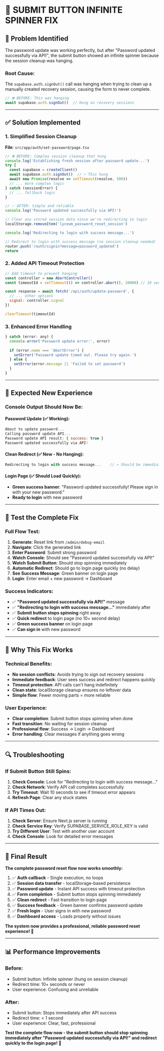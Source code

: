 # 🔧 **SUBMIT BUTTON INFINITE SPINNER FIX**

## 🎯 **Problem Identified**

The password update was working perfectly, but after "Password updated successfully via API!", the submit button showed an infinite spinner because the session cleanup was hanging.

### **Root Cause:**
The `supabase.auth.signOut()` call was hanging when trying to clean up a manually created recovery session, causing the form to never complete.

```javascript
// ❌ BEFORE: This was hanging
await supabase.auth.signOut()  // Hung on recovery sessions
```

---

## ✅ **Solution Implemented**

### **1. Simplified Session Cleanup**
**File**: `src/app/auth/set-password/page.tsx`

```javascript
// ❌ BEFORE: Complex session cleanup that hung
console.log('Establishing fresh session after password update...')
try {
  const supabase = createClient()
  await supabase.auth.signOut()  // ← This hung
  await new Promise(resolve => setTimeout(resolve, 500))
  // ... more complex logic
} catch (sessionError) {
  // ... fallback logic
}

// ✅ AFTER: Simple and reliable
console.log('Password updated successfully via API!')

// Clear any stored session data since we're redirecting to login
localStorage.removeItem('lyceum_password_reset_session')

console.log('Redirecting to login with success message...')

// Redirect to login with success message (no session cleanup needed)
router.push('/auth/signin?message=password_updated')
return
```

### **2. Added API Timeout Protection**
```javascript
// Add timeout to prevent hanging
const controller = new AbortController()
const timeoutId = setTimeout(() => controller.abort(), 10000) // 10 second timeout

const response = await fetch('/api/auth/update-password', {
  // ... other options
  signal: controller.signal
})

clearTimeout(timeoutId)
```

### **3. Enhanced Error Handling**
```javascript
} catch (error: any) {
  console.error('Password update error:', error)
  
  if (error.name === 'AbortError') {
    setError('Password update timed out. Please try again.')
  } else {
    setError(error.message || 'Failed to set password')
  }
}
```

---

## 🚀 **Expected New Experience**

### **Console Output Should Now Be:**

#### **Password Update (✅ Working):**
```javascript
About to update password...
Calling password update API...
Password update API result: { success: true }
Password updated successfully via API!
```

#### **Clean Redirect (✅ New - No Hanging):**
```javascript
Redirecting to login with success message...    // ← Should be immediate now!
```

#### **Login Page (✅ Should Load Quickly):**
- **Green success banner**: "Password updated successfully! Please sign in with your new password."
- **Ready to login** with new password

---

## 🧪 **Test the Complete Fix**

### **Full Flow Test:**
1. **Generate**: Reset link from `/admin/debug-email`
2. **Navigate**: Click the generated link
3. **Enter Password**: Submit strong password
4. **Watch Console**: Should see "Password updated successfully via API!"
5. **Watch Submit Button**: Should stop spinning immediately
6. **Automatic Redirect**: Should go to login page quickly (no delay)
7. **See Success Message**: Green banner on login page
8. **Login**: Enter email + new password → Dashboard

### **Success Indicators:**
- ✅ **"Password updated successfully via API!"** message
- ✅ **"Redirecting to login with success message..."** immediately after
- ✅ **Submit button stops spinning** right away
- ✅ **Quick redirect** to login page (no 10+ second delay)
- ✅ **Green success banner** on login page
- ✅ **Can sign in** with new password

---

## 🎯 **Why This Fix Works**

### **Technical Benefits:**
- **No session conflicts**: Avoids trying to sign out recovery sessions
- **Immediate feedback**: User sees success and redirect happens quickly
- **Timeout protection**: API calls can't hang indefinitely
- **Clean state**: localStorage cleanup ensures no leftover data
- **Simple flow**: Fewer moving parts = more reliable

### **User Experience:**
- **Clear completion**: Submit button stops spinning when done
- **Fast transition**: No waiting for session cleanup
- **Professional flow**: Success → Login → Dashboard
- **Error handling**: Clear messages if anything goes wrong

---

## 🔍 **Troubleshooting**

### **If Submit Button Still Spins:**
1. **Check Console**: Look for "Redirecting to login with success message..."
2. **Check Network**: Verify API call completes successfully
3. **Try Timeout**: Wait 10 seconds to see if timeout error appears
4. **Refresh Page**: Clear any stuck states

### **If API Times Out:**
1. **Check Server**: Ensure Next.js server is running
2. **Check Service Key**: Verify SUPABASE_SERVICE_ROLE_KEY is valid
3. **Try Different User**: Test with another user account
4. **Check Console**: Look for detailed error messages

---

## 🎉 **Final Result**

**The complete password reset flow now works smoothly:**

1. ✅ **Auth callback** - Single execution, no loops
2. ✅ **Session data transfer** - localStorage-based persistence
3. ✅ **Password update** - Instant API success with timeout protection
4. ✅ **Form completion** - Submit button stops spinning immediately
5. ✅ **Clean redirect** - Fast transition to login page
6. ✅ **Success feedback** - Green banner confirms password update
7. ✅ **Fresh login** - User signs in with new password
8. ✅ **Dashboard access** - Loads properly without issues

**The system now provides a professional, reliable password reset experience! 🚀**

---

## 📊 **Performance Improvements**

### **Before:**
- Submit button: Infinite spinner (hung on session cleanup)
- Redirect time: 10+ seconds or never
- User experience: Confusing and unreliable

### **After:**
- Submit button: Stops immediately after API success
- Redirect time: < 1 second
- User experience: Clear, fast, professional

**Test the complete flow now - the submit button should stop spinning immediately after "Password updated successfully via API!" and redirect quickly to the login page! 🎉**

